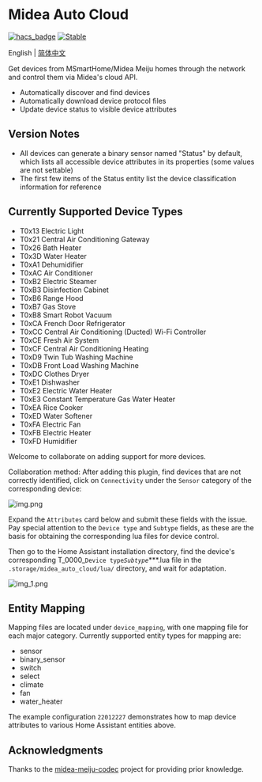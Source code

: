 # Midea Auto Cloud

[![hacs_badge](https://img.shields.io/badge/HACS-Default-orange.svg)](https://github.com/hacs/integration)
[![Stable](https://img.shields.io/github/v/release/sususweet/midea-meiju-codec)](https://github.com/sususweet/midea-meiju-codec/releases/latest)

English | [简体中文](README_hans.md)

Get devices from MSmartHome/Midea Meiju homes through the network and control them via Midea's cloud API.

- Automatically discover and find devices
- Automatically download device protocol files
- Update device status to visible device attributes

## Version Notes

- All devices can generate a binary sensor named "Status" by default, which lists all accessible device attributes in its properties (some values are not settable)
- The first few items of the Status entity list the device classification information for reference

## Currently Supported Device Types

- T0x13 Electric Light
- T0x21 Central Air Conditioning Gateway
- T0x26 Bath Heater
- T0x3D Water Heater
- T0xA1 Dehumidifier
- T0xAC Air Conditioner
- T0xB2 Electric Steamer
- T0xB3 Disinfection Cabinet
- T0xB6 Range Hood
- T0xB7 Gas Stove
- T0xB8 Smart Robot Vacuum
- T0xCA French Door Refrigerator
- T0xCC Central Air Conditioning (Ducted) Wi-Fi Controller
- T0xCE Fresh Air System
- T0xCF Central Air Conditioning Heating
- T0xD9 Twin Tub Washing Machine
- T0xDB Front Load Washing Machine
- T0xDC Clothes Dryer
- T0xE1 Dishwasher
- T0xE2 Electric Water Heater
- T0xE3 Constant Temperature Gas Water Heater
- T0xEA Rice Cooker
- T0xED Water Softener
- T0xFA Electric Fan
- T0xFB Electric Heater
- T0xFD Humidifier

Welcome to collaborate on adding support for more devices.

Collaboration method: After adding this plugin, find devices that are not correctly identified, click on `Connectivity` under the `Sensor` category of the corresponding device:

![img.png](./img/img.png)

Expand the `Attributes` card below and submit these fields with the issue. Pay special attention to the `Device type` and `Subtype` fields, as these are the basis for obtaining the corresponding lua files for device control.

Then go to the Home Assistant installation directory, find the device's corresponding T_0000_`Device type`_`Subtype`_***.lua file in the `.storage/midea_auto_cloud/lua/` directory, and wait for adaptation.

![img_1.png](./img/img_1.png)

## Entity Mapping

Mapping files are located under `device_mapping`, with one mapping file for each major category. Currently supported entity types for mapping are:
- sensor
- binary_sensor
- switch
- select
- climate
- fan
- water_heater

The example configuration `22012227` demonstrates how to map device attributes to various Home Assistant entities above.

## Acknowledgments

Thanks to the [midea-meiju-codec](https://github.com/MattedBroadSky/midea-meiju-codec) project for providing prior knowledge.
